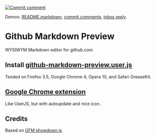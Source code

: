 [![Commit comment](http://cloud.github.com/downloads/NV/github-live-preview/commit.gif)](http://nv.github.com/github-live-preview/examples/commit.html)

Demos: [README.markdown](http://nv.github.com/github-live-preview/examples/readme-markdown.html), [commit comments](http://nv.github.com/github-live-preview/examples/commit.html), [inbox reply](http://nv.github.com/github-live-preview/examples/reply.html).

# Github Markdown Preview

WYSIWYM Markdown editor for github.com

## Install [github-markdown-preview.user.js](http://userscripts.org/scripts/source/65788.user.js)
Tesded on Firefox 3.5, Google Chrome 4, Opera 10, and Safari GreaseKit.

## [Google Chrome extension](https://chrome.google.com/extensions/detail/cpojebknccclkjabfngjlcknonpmhhol)
Like UserJS, but with autoupdate and nice icon.

## Credits
Based on [GFM showdown.js](http://github.github.com/github-flavored-markdown/preview.html)